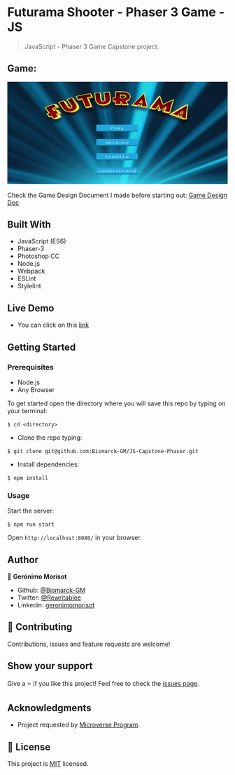 # Futurama Shooter - Phaser 3 Game - JS

> JavaScript - Phaser 3 Game Capstone project.

## Game:
![Game](./ProjectGIF.gif)


Check the Game Design Document I made before starting out: [Game Design Doc](src/assets/docs/GameDesign.md)
## Built With

- JavaScript (ES6)
- Phaser-3
- Photoshop CC
- Node.js
- Webpack
- ESLint
- Stylelint

## Live Demo

- You can click on this [link](https://bismarck-gm.github.io/JS-Capstone-Phaser/)

## Getting Started

### Prerequisites

- Node.js
- Any Browser

To get started open the directory where you will save this repo by typing on your terminal:

```
$ cd <directory>
```

- Clone the repo typing:

```
$ git clone git@github.com:Bismarck-GM/JS-Capstone-Phaser.git
```

- Install dependencies:

```
$ npm install
```

### Usage

Start the server:

```
$ npm run start
```

Open `http://localhost:8080/` in your browser.

## Author

👤 **Gerónimo Morisot**

- Github: [@Bismarck-GM](https://github.com/Bismarck-GM)
- Twitter: [@Rewritablee](https://twitter.com/Rewritablee)
- Linkedin: [geronimomorisot](https://linkedin.com/in/geronimomorisot)

## 🤝 Contributing

Contributions, issues and feature requests are welcome!

## Show your support

Give a ⭐️ if you like this project!
Feel free to check the [issues page](issues/).

## Acknowledgments

- Project requested by [Microverse Program](https://www.microverse.org/).

## 📝 License

This project is [MIT](lic.url) licensed.
